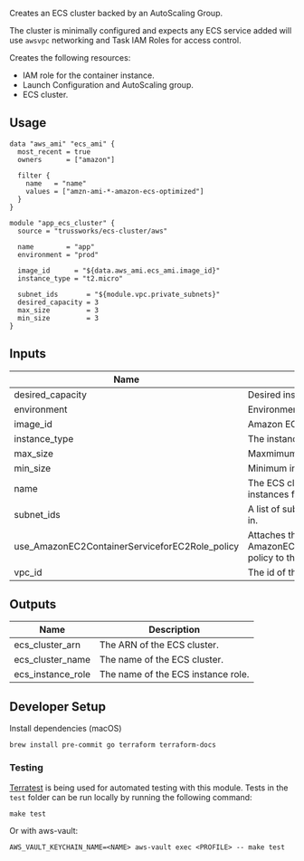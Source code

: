 Creates an ECS cluster backed by an AutoScaling Group.

The cluster is minimally configured and expects any ECS service added will
use `awsvpc` networking and Task IAM Roles for access control.

Creates the following resources:

* IAM role for the container instance.
* Launch Configuration and AutoScaling group.
* ECS cluster.

## Usage

```hcl
data "aws_ami" "ecs_ami" {
  most_recent = true
  owners      = ["amazon"]

  filter {
    name   = "name"
    values = ["amzn-ami-*-amazon-ecs-optimized"]
  }
}

module "app_ecs_cluster" {
  source = "trussworks/ecs-cluster/aws"

  name        = "app"
  environment = "prod"

  image_id      = "${data.aws_ami.ecs_ami.image_id}"
  instance_type = "t2.micro"

  subnet_ids       = "${module.vpc.private_subnets}"
  desired_capacity = 3
  max_size         = 3
  min_size         = 3
}
```

<!-- BEGINNING OF PRE-COMMIT-TERRAFORM DOCS HOOK -->
## Inputs

| Name | Description | Type | Default | Required |
|------|-------------|:----:|:-----:|:-----:|
| desired\_capacity | Desired instance count. | string | `"2"` | no |
| environment | Environment tag. | string | n/a | yes |
| image\_id | Amazon ECS-Optimized AMI. | string | n/a | yes |
| instance\_type | The instance type to use. | string | `"t2.micro"` | no |
| max\_size | Maxmimum instance count. | string | `"2"` | no |
| min\_size | Minimum instance count. | string | `"2"` | no |
| name | The ECS cluster name this will launching instances for. | string | n/a | yes |
| subnet\_ids | A list of subnet IDs to launch resources in. | list(string) | n/a | yes |
| use\_AmazonEC2ContainerServiceforEC2Role\_policy | Attaches the AWS managed AmazonEC2ContainerServiceforEC2Role policy to the ECS instance role. | string | `"true"` | no |
| vpc\_id | The id of the VPC to launch resources in. | string | n/a | yes |

## Outputs

| Name | Description |
|------|-------------|
| ecs\_cluster\_arn | The ARN of the ECS cluster. |
| ecs\_cluster\_name | The name of the ECS cluster. |
| ecs\_instance\_role | The name of the ECS instance role. |

<!-- END OF PRE-COMMIT-TERRAFORM DOCS HOOK -->


## Developer Setup

Install dependencies (macOS)

```shell
brew install pre-commit go terraform terraform-docs
```

### Testing

[Terratest](https://github.com/gruntwork-io/terratest) is being used for
automated testing with this module. Tests in the `test` folder can be run
locally by running the following command:

```text
make test
```

Or with aws-vault:

```text
AWS_VAULT_KEYCHAIN_NAME=<NAME> aws-vault exec <PROFILE> -- make test
```
